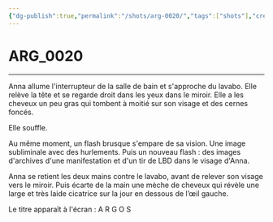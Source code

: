 ```yaml
---
{"dg-publish":true,"permalink":"/shots/arg-0020/","tags":["shots"],"created":"2024-12-19","updated":"2025-01-15"}
---
```



# ARG_0020
---
Anna allume l'interrupteur de la salle de bain et s'approche du lavabo. Elle relève la tête et se regarde droit dans les yeux dans le miroir. Elle a les cheveux un peu gras qui tombent à moitié sur son visage et des cernes foncés.

Elle souffle.

Au même moment, un flash brusque s'empare de sa vision. Une image subliminale avec des hurlements. Puis un nouveau flash : des images d'archives d'une manifestation et d'un tir de LBD dans le visage d'Anna.

Anna se retient les deux mains contre le lavabo, avant de relever son visage vers le miroir. Puis écarte de la main une mèche de cheveux qui révèle une large et très laide cicatrice sur la jour en dessous de l’œil gauche.

Le titre apparaît à l'écran : A R G O S

